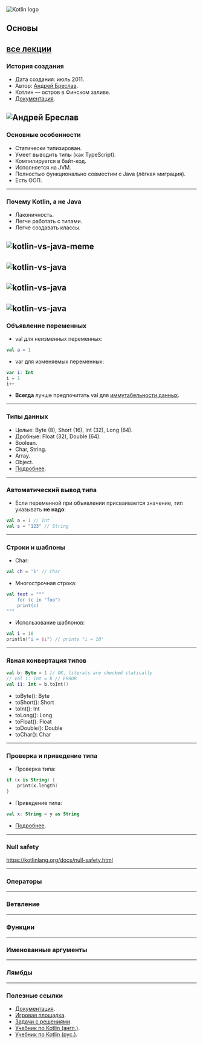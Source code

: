 ![Kotlin logo](assets/kotlin/logo.png)

## Основы

[все лекции](https://github.com/dmitryweiner/android-lectures/blob/main/README.md)
---

### История создания
* Дата создания: июль 2011.
* Автор: [Андрей Бреслав](https://twitter.com/abreslav).
* Котлин &mdash; остров в Финском заливе.
* [Документация](https://kotlinlang.org/docs/home.html).

![Андрей Бреслав](assets/kotlin/breslav.png)
---

### Основные особенности
* Статически типизирован.
* Умеет выводить типы (как TypeScript).
* Компилируется в байт-код.
* Исполняется на JVM.
* Полностью функционально совместим с Java (лёгкая миграция).
* Есть ООП.
---

### Почему Kotlin, а не Java
* Лаконичность.
* Легче работать с типами.
* Легче создавать классы.

![kotlin-vs-java-meme](assets/kotlin/kotlin-vs-java-meme.png)
---

![kotlin-vs-java](assets/kotlin/kotlin-vs-java.png)
---

![kotlin-vs-java](assets/kotlin/kotlin-vs-java-2.png)
---

![kotlin-vs-java](assets/kotlin/kotlin-vs-java-3.png)
---

### Объявление переменных
* val для неизменных переменных:
```kotlin
val a = 1
```
* var для изменяемых переменных:
```kotlin
var i: Int
i = 1
i++
```
* **Всегда** лучше предпочитать val для [иммутабельности данных](https://ru.wikipedia.org/wiki/%D0%9D%D0%B5%D0%B8%D0%B7%D0%BC%D0%B5%D0%BD%D1%8F%D0%B5%D0%BC%D1%8B%D0%B9_%D0%BE%D0%B1%D1%8A%D0%B5%D0%BA%D1%82).

---

### Типы данных
* Целые: Byte (8), Short (16), Int (32), Long (64).
* Дробные: Float (32), Double (64).
* Boolean.
* Char, String.
* Array.
* Object.
* [Подробнее](https://kotlinlang.org/docs/basic-types.html).
---

### Автоматический вывод типа
* Если переменной при объявлении присваивается значение, тип указывать **не надо**:
```kotlin
val a = 1 // Int
val s = "123" // String
```
---

### Строки и шаблоны
* Char:
```kotlin
val ch = '1' // Char
```
* Многострочная строка:
```kotlin
val text = """
    for (c in "foo")
    print(c)
"""
```
* Использование шаблонов:
```kotlin
val i = 10
println("i = $i") // prints "i = 10"
```
---

### Явная конвертация типов
```kotlin
val b: Byte = 1 // OK, literals are checked statically
// val i: Int = b // ERROR
val i1: Int = b.toInt()
```
* toByte(): Byte
* toShort(): Short
* toInt(): Int
* toLong(): Long
* toFloat(): Float
* toDouble(): Double
* toChar(): Char
---

### Проверка и приведение типа
* Проверка типа:
```kotlin
if (x is String) {
    print(x.length)
}
```
* Приведение типа:
```kotlin
val x: String = y as String
```
* [Подробнее](https://kotlinlang.org/docs/typecasts.html).
---

### Null safety
https://kotlinlang.org/docs/null-safety.html

---

### Операторы

---

### Ветвление

---

### Функции

---

### Именованные аргументы

---

### Лямбды

---

### Полезные ссылки
* [Документация](https://kotlinlang.org/docs/home.html).
* [Игровая площадка](https://play.kotlinlang.org/).
* [Задачи с решениями](https://play.kotlinlang.org/koans/Introduction/Hello,%20world!/Task.kt).
* [Учебник по Kotlin (англ.)](https://www.youtube.com/watch?v=F9UC9DY-vIU).
* [Учебник по Kotlin (рус.)](https://www.youtube.com/watch?v=30tchn0TjaM).


